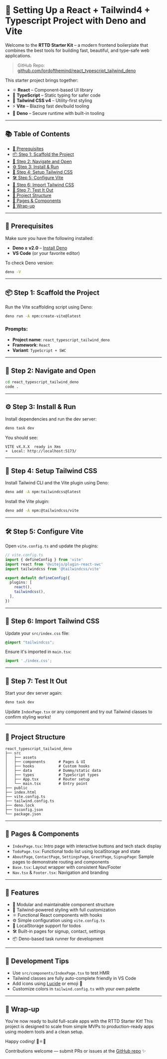 # 🚀 Setting Up a React + Tailwind4 + Typescript Project with Deno and Vite

Welcome to the **RTTD Starter Kit** – a modern frontend boilerplate that combines the best tools for building fast, beautiful, and type-safe web applications.

> GitHub Repo: [github.com/lordofthemind/react_typescript_tailwind_deno](https://github.com/lordofthemind/react_typescript_tailwind_deno)

This starter project brings together:

- ⚛️ **React** – Component-based UI library
- 🧠 **TypeScript** – Static typing for safer code
- 💨 **Tailwind CSS v4** – Utility-first styling
- ⚡ **Vite** – Blazing fast dev/build tooling
- 🦕 **Deno** – Secure runtime with built-in tooling

---

## 📚 Table of Contents

- [🧰 Prerequisites](#-prerequisites)
- [📦 Step 1: Scaffold the Project](#-step-1-scaffold-the-project)
- [🚀 Step 2: Navigate and Open](#-step-2-navigate-and-open)
- [⚙️ Step 3: Install & Run](#️-step-3-install--run)
- [🎨 Step 4: Setup Tailwind CSS](#-step-4-setup-tailwind-css)
- [🛠️ Step 5: Configure Vite](#️-step-5-configure-vite)
- [💅 Step 6: Import Tailwind CSS](#-step-6-import-tailwind-css)
- [🧪 Step 7: Test It Out](#-step-7-test-it-out)
- [📁 Project Structure](#-project-structure)
- [📄 Pages & Components](#-pages--components)
- [🎉 Wrap-up](#-wrap-up)

---

## 🧰 Prerequisites

Make sure you have the following installed:

- **Deno ≥ v2.0** – [Install Deno](https://deno.land/manual/getting_started/installation)
- **VS Code** (or your favorite editor)

To check Deno version:

```bash
deno -V
```

---

## 📦 Step 1: Scaffold the Project

Run the Vite scaffolding script using Deno:

```bash
deno run -A npm:create-vite@latest
```

### Prompts:
- **Project name**: `react_typescript_tailwind_deno`
- **Framework**: `React`
- **Variant**: `TypeScript + SWC`

---

## 🚀 Step 2: Navigate and Open

```bash
cd react_typescript_tailwind_deno
code .
```

---

## ⚙️ Step 3: Install & Run

Install dependencies and run the dev server:

```bash
deno task dev
```

You should see:

```
VITE vX.X.X  ready in Xms
➜  Local: http://localhost:5173/
```

---

## 🎨 Step 4: Setup Tailwind CSS

Install Tailwind CLI and the Vite plugin using Deno:

```bash
deno add -A npm:tailwindcss@latest
```

Install the Vite plugin:

```bash
deno add -A npm:@tailwindcss/vite
```

---

## 🛠️ Step 5: Configure Vite

Open `vite.config.ts` and update the plugins:

```ts
// vite.config.ts
import { defineConfig } from 'vite'
import react from '@vitejs/plugin-react-swc'
import tailwindcss from '@tailwindcss/vite'

export default defineConfig({
  plugins: [
    react(),
    tailwindcss(),
  ],
})
```

---

## 💅 Step 6: Import Tailwind CSS

Update your `src/index.css` file:

```css
@import "tailwindcss";
```

Ensure it's imported in `main.tsx`:

```ts
import './index.css';
```

---

## 🧪 Step 7: Test It Out

Start your dev server again:

```bash
deno task dev
```

Update `IndexPage.tsx` or any component and try out Tailwind classes to confirm styling works!

---

## 📁 Project Structure

```
react_typescript_tailwind_deno
├── src
│   ├── assets
│   ├── components      # Pages & UI
│   ├── hooks           # Custom hooks
│   ├── data            # Dummy/static data
│   ├── types           # TypeScript types
│   ├── App.tsx         # Router setup
│   └── main.tsx        # Entry point
├── public
├── index.html
├── vite.config.ts
├── tailwind.config.ts
├── deno.lock
├── tsconfig.json
└── package.json
```

---

## 📄 Pages & Components

- `IndexPage.tsx`: Intro page with interactive buttons and tech stack display
- `TodoPage.tsx`: Functional todo list using localStorage and state
- `AboutPage`, `ContactPage`, `SettingsPage`, `GreetPage`, `SignupPage`: Sample pages to demonstrate routing and components
- `Base.tsx`: Layout wrapper with consistent Nav/Footer
- `Nav.tsx` & `Footer.tsx`: Navigation and branding

---

## 🔌 Features

- 🎯 Modular and maintainable component structure
- 🌈 Tailwind-powered styling with full customization
- ⚛️ Functional React components with hooks
- ⚙️ Simple configuration using `vite.config.ts`
- 💾 LocalStorage support for todos
- 🛠️ Built-in pages for signup, contact, settings
- 📦 Deno-based task runner for development

---

## 🧪 Development Tips

- Use `src/components/IndexPage.tsx` to test HMR
- Tailwind classes are fully auto-complete friendly in VS Code
- Add icons using [Lucide](https://lucide.dev/) or emoji 🎉
- Customize colors in `tailwind.config.ts` with your own palette

---

## 🎉 Wrap-up

You're now ready to build full-scale apps with the RTTD Starter Kit! This project is designed to scale from simple MVPs to production-ready apps using modern tools and a clean setup.

Happy coding! 🦕⚛️💨

Contributions welcome — submit PRs or issues at the [GitHub repo](https://github.com/lordofthemind/react_typescript_tailwind_deno) ✨

